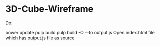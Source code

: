 # 3D-Cube-Wireframe
Do:

bower update
pulp build
pulp build -O --to output.js
Open index.html file which has output.js file as source
